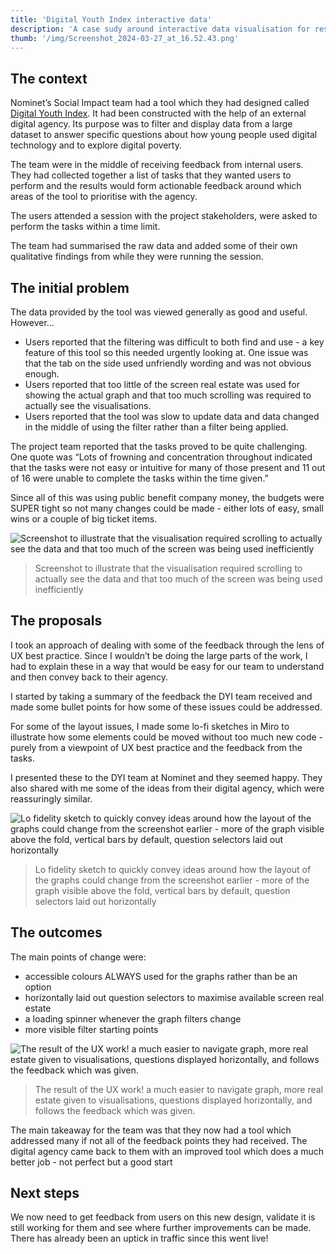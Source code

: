 ```yaml
---
title: 'Digital Youth Index interactive data'
description: 'A case sudy around interactive data visualisation for researchers finding data on digital poverty in the UK'
thumb: '/img/Screenshot_2024-03-27_at_16.52.43.png'
---
```


## The context

Nominet’s Social Impact team had a tool which they had designed called [Digital Youth Index](https://digitalyouthindex.uk/). It had been constructed with the help of an external digital agency. Its purpose was to filter and display data from a large dataset to answer specific questions about how young people used digital technology and to explore digital poverty.

The team were in the middle of receiving feedback from internal users. They had collected together a list of tasks that they wanted users to perform and the results would form actionable feedback around which areas of the tool to prioritise with the agency.

The users attended a session with the project stakeholders, were asked to perform the tasks within a time limit.

The team had summarised the raw data and added some of their own qualitative findings from while they were running the session.

## The initial problem

The data provided by the tool was viewed generally as good and useful. However…

- Users reported that the filtering was difficult to both find and use - a key feature of this tool so this needed urgently looking at. One issue was that the tab on the side used unfriendly wording and was not obvious enough.
- Users reported that too little of the screen real estate was used for showing the actual graph and that too much scrolling was required to actually see the visualisations.
- Users reported that the tool was slow to update data and data changed in the middle of using the filter rather than a filter being applied.

The project team reported that the tasks proved to be quite challenging. One quote was “Lots of frowning and concentration throughout indicated that the tasks were not easy or intuitive for many of those present and 11 out of 16 were unable to complete the tasks within the time given.”

Since all of this was using public benefit company money, the budgets were SUPER tight so not many changes could be made - either lots of easy, small wins or a couple of big ticket items.

![Screenshot to illustrate that the visualisation required scrolling to actually see the data and that too much of the screen was being used inefficiently](/img/interactive-data-before.png)

> Screenshot to illustrate that the visualisation required scrolling to actually see the data and that too much of the screen was being used inefficiently

## The proposals

I took an approach of dealing with some of the feedback through the lens of UX best practice. Since I wouldn’t be doing the large parts of the work, I had to explain these in a way that would be easy for our team to understand and then convey back to their agency.

I started by taking a summary of the feedback the DYI team received and made some bullet points for how some of these issues could be addressed.

For some of the layout issues, I made some lo-fi sketches in Miro to illustrate how some elements could be moved without too much new code - purely from a viewpoint of UX best practice and the feedback from the tasks.

I presented these to the DYI team at Nominet and they seemed happy. They also shared with me some of the ideas from their digital agency, which were reassuringly similar.

![Lo fidelity sketch to quickly convey ideas around how the layout of the graphs could change from the screenshot earlier - more of the graph visible above the fold, vertical bars by default, question selectors laid out horizontally](/img/Screenshot_2024-03-15_at_15.56.39.png)

> Lo fidelity sketch to quickly convey ideas around how the layout of the graphs could change from the screenshot earlier - more of the graph visible above the fold, vertical bars by default, question selectors laid out horizontally

## The outcomes

The main points of change were:

- accessible colours ALWAYS used for the graphs rather than be an option
- horizontally laid out question selectors to maximise available screen real estate
- a loading spinner whenever the graph filters change
- more visible filter starting points

![The result of the UX work! a much easier to navigate graph, more real estate given to visualisations, questions displayed horizontally, and follows the feedback which was given.](/img/Screenshot_2024-03-27_at_16.52.43.png)

> The result of the UX work! a much easier to navigate graph, more real estate given to visualisations, questions displayed horizontally, and follows the feedback which was given.

The main takeaway for the team was that they now had a tool which addressed many if not all of the feedback points they had received. The digital agency came back to them with an improved tool which does a much better job - not perfect but a good start

## Next steps

We now need to get feedback from users on this new design, validate it is still working for them and see where further improvements can be made. There has already been an uptick in traffic since this went live!